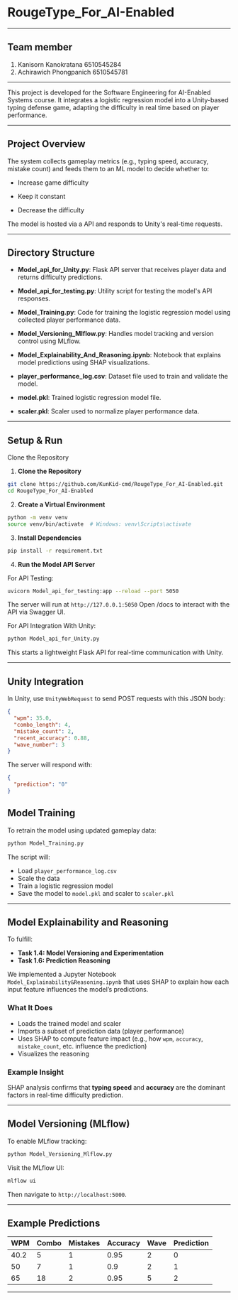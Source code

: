 # RougeType_For_AI-Enabled
---
## Team member
1) Kanisorn Kanokratana 6510545284
2) Achirawich Phongpanich 6510545781

---
This project is developed for the Software Engineering for AI-Enabled Systems course. It integrates a logistic regression model into a Unity-based typing defense game, adapting the difficulty in real time based on player performance.

---
## Project Overview

The system collects gameplay metrics (e.g., typing speed, accuracy, mistake count) and feeds them to an ML model to decide whether to:

- Increase game difficulty

- Keep it constant

- Decrease the difficulty

The model is hosted via a API and responds to Unity's real-time requests.

---

## Directory Structure

- <strong>Model_api_for_Unity.py</strong>: Flask API server that receives player data and returns difficulty predictions.

- <strong>Model_api_for_testing.py</strong>: Utility script for testing the model's API responses.

- <strong>Model_Training.py</strong>: Code for training the logistic regression model using collected player performance data.

- <strong>Model_Versioning_Mlflow.py</strong>: Handles model tracking and version control using MLflow.

- <strong>Model_Explainability_And_Reasoning.ipynb</strong>: Notebook that explains model predictions using SHAP visualizations.

- <strong>player_performance_log.csv</strong>: Dataset file used to train and validate the model.

- <strong>model.pkl</strong>: Trained logistic regression model file.

- <strong>scaler.pkl</strong>: Scaler used to normalize player performance data.

---
## Setup & Run
Clone the Repository


1. **Clone the Repository**

```bash
git clone https://github.com/KunKid-cmd/RougeType_For_AI-Enabled.git
cd RougeType_For_AI-Enabled
```

2. **Create a Virtual Environment**

```bash
python -m venv venv
source venv/bin/activate  # Windows: venv\Scripts\activate
```

3. **Install Dependencies**

```bash
pip install -r requirement.txt
```

4. **Run the Model API Server**

For API Testing:
```bash
uvicorn Model_api_for_testing:app --reload --port 5050
```

The server will run at `http://127.0.0.1:5050`
Open /docs to interact with the API via Swagger UI.

For API Integration With Unity:

```bash
python Model_api_for_Unity.py
```
This starts a lightweight Flask API for real-time communication with Unity.

---

## Unity Integration

In Unity, use `UnityWebRequest` to send POST requests with this JSON body:

```json
{
  "wpm": 35.0,
  "combo_length": 4,
  "mistake_count": 2,
  "recent_accuracy": 0.88,
  "wave_number": 3
}
```

The server will respond with:

```json
{
  "prediction": "0"
}
```

## Model Training

To retrain the model using updated gameplay data:

```bash
python Model_Training.py
```

The script will:
- Load `player_performance_log.csv`
- Scale the data
- Train a logistic regression model
- Save the model to `model.pkl` and scaler to `scaler.pkl`

---
## Model Explainability and Reasoning
To fulfill:
- **Task 1.4: Model Versioning and Experimentation**
- **Task 1.6: Prediction Reasoning**

We implemented a Jupyter Notebook `Model_Explainability&Reasoning.ipynb` that uses SHAP to explain how each input feature influences the model’s predictions.

###  What It Does

- Loads the trained model and scaler
- Imports a subset of prediction data (player performance)
- Uses SHAP to compute feature impact (e.g., how `wpm`, `accuracy`, `mistake_count`, etc. influence the prediction)
- Visualizes the reasoning

### Example Insight

SHAP analysis confirms that **typing speed** and **accuracy** are the dominant factors in real-time difficulty prediction.

---

## Model Versioning (MLflow)

To enable MLflow tracking:

```bash
python Model_Versioning_Mlflow.py
```

Visit the MLflow UI:

```bash
mlflow ui
```

Then navigate to `http://localhost:5000`.

---

## Example Predictions

| WPM  | Combo | Mistakes | Accuracy | Wave | Prediction   |
|------|-------|----------|----------|-------|--------------|
| 40.2 | 5     | 1        | 0.95     | 2     | 0     |
| 50 | 7     | 1        | 0.9     | 2     | 1     |
| 65 | 18     | 2        | 0.95     | 5     | 2         |

---
